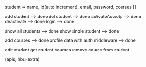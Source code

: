 student => name, id(auto increment), email, password, courses []

add student   --> done
del  student   --> done
activateAcc:otp --> done
deactivate  --> done
login --> done

show all  students  --> done
show single  student --> done

add courses --> done
profile data with auth middleware --> done

edit  student 
get student courses
remove course from student

(apis, hbs=extra)
